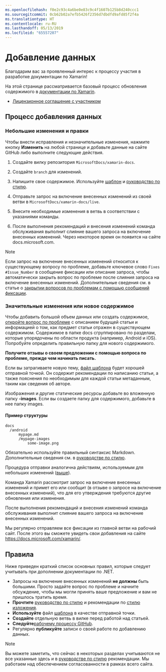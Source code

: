 ```yaml
---
ms.openlocfilehash: f0e2c93c4a6be0e83c9c4f1607b125b8d240ccc1
ms.sourcegitcommit: 0cb62b02a7efb5426f2356d7dbdfd9afd85f2f4a
ms.translationtype: HT
ms.contentlocale: ru-RU
ms.lasthandoff: 05/13/2019
ms.locfileid: "65557207"
---
```

# <a name="contributing"></a>Добавление данных

Благодарим вас за проявленный интерес к процессу участия в разработке документации по Xamarin!

На этой странице рассматривается базовый процесс обновления содержимого в [документации по Xamarin](https://docs.microsoft.com/xamarin).

* [Лицензионное соглашение с участником](LICENSE)

## <a name="process-for-contributing"></a>Процесс добавления данных

### <a name="small-changes--edits"></a>Небольшие изменения и правки

Чтобы внести исправления и незначительные изменения, нажмите кнопку **Изменить** на любой странице и добавьте данные на сайте GitHub либо выполните следующие действия.

1. Создайте вилку репозитория `MicrosoftDocs/xamarin-docs`.

2. Создайте `branch` для изменений.

3. Напишите свое содержимое. Используйте [шаблон](contributing-guidelines/template.md) и [руководство по стилю](contributing-guidelines/voice-tone.md).

4. Отправьте запрос на включение внесенных изменений из своей ветви в `MicrosoftDocs/xamarin-docs/live`.

5. Внесите необходимые изменения в ветвь в соответствии с указаниями команды.

6. После выполнения рекомендаций и внесения изменений команда обслуживания выполнит слияние вашего запроса на включение внесенных изменений. Через некоторое время он появится на сайте docs.microsoft.com.


> [!NOTE]
> Если запрос на включение внесенных изменений относится к существующему вопросу по проблеме, добавьте ключевое слово `Fixes #Issue_Number` в сообщение фиксации или описание запроса, чтобы автоматически закрыть вопрос по проблеме после слияния запроса на включение внесенных изменений. Дополнительные сведения см. в статье о [закрытии вопросов по проблемам с помощью сообщений фиксации](https://help.github.com/articles/closing-issues-via-commit-messages/).


### <a name="big-changes-or-new-content"></a>Значительные изменения или новое содержимое

Чтобы добавить большой объем данных или создать содержимое, [откройте вопрос по проблеме](https://github.com/MicrosoftDocs/xamarin-docs/issues) с описанием будущей статьи и информацией о том, как предмет статьи отражен в существующем содержимом. Содержимое в папке docs сгруппировано по разделам, которые упорядочены по области продукта (например, Android и iOS). Попробуйте определить правильную папку для нового содержимого. 

**Получите отзывы о своем предложении с помощью вопроса по проблеме, прежде чем начинать писать.**

Если вы затрагиваете новую тему, [файл шаблона](../contributing-guidelines/template.md) будет хорошей отправной точкой. Он содержит рекомендации по написанию статьи, а также пояснения по необходимым для каждой статьи метаданным, таким как сведения об авторе.

Изображения и другие статические ресурсы добавьте во вложенную папку **<mypage>-images**. Если вы создаете папку для содержимого, добавьте в нее папку images.

#### <a name="example-structure"></a>Пример структуры

    docs
      /android
          mypage.md
          /mypage-images
              some-image.png

Обязательно используйте правильный синтаксис Markdown. Дополнительные сведения см. в [руководстве по стилю](../contributing-guidelines/template.md).

Процедура отправки аналогична действиям, используемым для небольших изменений ([выше](#process-for-contributing)).

Команда Xamarin рассмотрит запрос на включение внесенных изменений и примет его или сообщит (в отзыве о запросе на включение внесенных изменений), что для его утверждения требуются другие обновления или изменения.

После выполнения рекомендаций и внесения изменений команда обслуживания выполнит слияние вашего запроса на включение внесенных изменений.

Мы регулярно отправляем все фиксации из главной ветви на рабочий сайт. После этого вы сможете увидеть свои добавления на сайте https://docs.microsoft.com/xamarin/.

## <a name="dos-and-donts"></a>Правила

Ниже приведен краткий список основных правил, которые следует учитывать при дополнении документации по .NET.

- Запросы на включение внесенных изменений **не должны** быть большими. Просто задайте вопрос по проблеме и начните обсуждение, чтобы мы могли принять ваше предложение и вам не пришлось тратить время.
- **Прочтите** [руководство по стилю](../contributing-guidelines/template.md) и рекомендации по [стилю изложения](../contributing-guidelines/voice-tone.md).
- **Используйте** файл [шаблона](../contributing-guidelines/template.md) в качестве отправной точки.
- **Создайте** отдельную ветвь в вилке перед работой над статьей.
- **Следуйте**[рабочему процессу GitHub](https://guides.github.com/introduction/flow/).
- Регулярно **публикуйте** записи о своей работе по добавлению данных.

> [!NOTE]
> Вы можете заметить, что сейчас в некоторых разделах учитываются не все указанные здесь и в [руководстве по стилю](./contributing-guidelines/template.md) рекомендации. Мы работаем над обеспечением согласованности в рамках всего сайта. 


